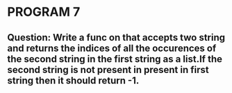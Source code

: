 # PROGRAM 7
## Question: Write a func on that accepts two string and returns the indices of all the occurences of the second string in the first string as a list.If the second string is not present in present in first string then it should return -1. 
